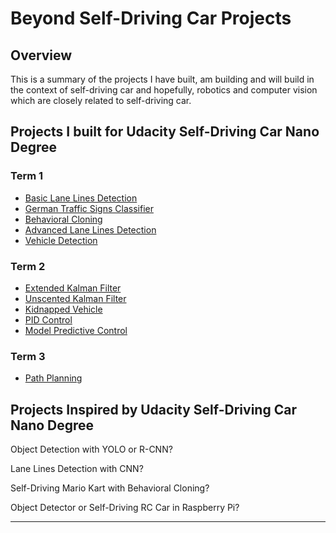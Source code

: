 # Beyond Self-Driving Car Projects
## Overview
This is a summary of the projects I have built, am building and will build in the context of self-driving car and hopefully, robotics and computer vision which are closely related to self-driving car.
## Projects I built for Udacity Self-Driving Car Nano Degree
### Term 1
* [Basic Lane Lines Detection][0]
* [German Traffic Signs Classifier][1]
* [Behavioral Cloning][2]
* [Advanced Lane Lines Detection][3]
* [Vehicle Detection][4]
### Term 2
* [Extended Kalman Filter][5]
* [Unscented Kalman Filter][6]
* [Kidnapped Vehicle][7]
* [PID Control][8]
* [Model Predictive Control][9]
### Term 3
* [Path Planning][10]

## Projects Inspired by Udacity Self-Driving Car Nano Degree
Object Detection with YOLO or R-CNN?

Lane Lines Detection with CNN?

Self-Driving Mario Kart with Behavioral Cloning?

Object Detector or Self-Driving RC Car in Raspberry Pi?

---
[0]: https://github.com/Xiaohong-Deng/CarND-LaneLines-P1
[1]: https://github.com/Xiaohong-Deng/CarND-Traffic-Sign-Classifier-Project
[2]: https://github.com/Xiaohong-Deng/CarND-Behavioral-Cloning-P3
[3]: https://github.com/Xiaohong-Deng/CarND-Advanced-Lane-Lines
[4]: https://github.com/Xiaohong-Deng/CarND-Vehicle-Detection
[5]: https://github.com/Xiaohong-Deng/CarND-Extended-Kalman-Filter-Project
[6]: https://github.com/Xiaohong-Deng/CarND-Unscented-Kalman-Filter-Project
[7]: https://github.com/Xiaohong-Deng/CarND-Kidnapped-Vehicle-Project
[8]: https://github.com/Xiaohong-Deng/CarND-PID-Control-Project
[9]: https://github.com/Xiaohong-Deng/CarND-MPC-Project
[10]: https://github.com/Xiaohong-Deng/CarND-Path-Planning-Project
